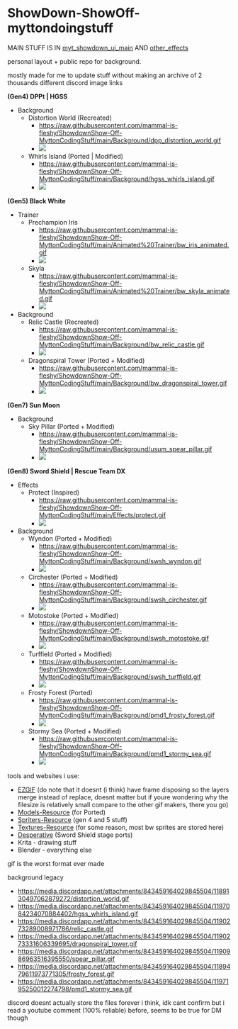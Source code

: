 # ShowDown-ShowOff-myttondoingstuff
MAIN STUFF IS IN [myt_showdown_ui_main](https://github.com/mammal-is-fleshy/ShowdownShow-Off-MyttonCodingStuff/blob/main/myt_showdown_ui_main.css) AND [other_effects](https://github.com/mammal-is-fleshy/ShowdownShow-Off-MyttonCodingStuff/blob/main/other_effects.css)

personal layout + public repo for background.

mostly made for me to update stuff without making an archive of 2 thousands different discord image links

**(Gen4) DPPt | HGSS**
- Background
	- Distortion World (Recreated)
		- https://raw.githubusercontent.com/mammal-is-fleshy/ShowdownShow-Off-MyttonCodingStuff/main/Background/dpp_distortion_world.gif
		- ![](https://raw.githubusercontent.com/mammal-is-fleshy/ShowdownShow-Off-MyttonCodingStuff/main/Background/dpp_distortion_world.gif)		
	- Whirls Island (Ported | Modified)
		- https://raw.githubusercontent.com/mammal-is-fleshy/ShowdownShow-Off-MyttonCodingStuff/main/Background/hgss_whirls_island.gif
		- ![](https://raw.githubusercontent.com/mammal-is-fleshy/ShowdownShow-Off-MyttonCodingStuff/main/Background/hgss_whirls_island.gif)	

**(Gen5) Black White**
- Trainer
	- Prechampion Iris
		- https://raw.githubusercontent.com/mammal-is-fleshy/ShowdownShow-Off-MyttonCodingStuff/main/Animated%20Trainer/bw_iris_animated.gif
		- ![](https://raw.githubusercontent.com/mammal-is-fleshy/ShowdownShow-Off-MyttonCodingStuff/main/Animated%20Trainer/bw_iris_animated.gif)	
	- Skyla
		- https://raw.githubusercontent.com/mammal-is-fleshy/ShowdownShow-Off-MyttonCodingStuff/main/Animated%20Trainer/bw_skyla_animated.gif
		- ![](https://raw.githubusercontent.com/mammal-is-fleshy/ShowdownShow-Off-MyttonCodingStuff/main/Animated%20Trainer/bw_skyla_animated.gif)	
- Background
	- Relic Castle (Recreated)
		- https://raw.githubusercontent.com/mammal-is-fleshy/ShowdownShow-Off-MyttonCodingStuff/main/Background/bw_relic_castle.gif
		- ![](https://raw.githubusercontent.com/mammal-is-fleshy/ShowdownShow-Off-MyttonCodingStuff/main/Background/bw_relic_castle.gif)
	- Dragonspiral Tower (Ported + Modified)
		- https://raw.githubusercontent.com/mammal-is-fleshy/ShowdownShow-Off-MyttonCodingStuff/main/Background/bw_dragonspiral_tower.gif
		- ![](https://raw.githubusercontent.com/mammal-is-fleshy/ShowdownShow-Off-MyttonCodingStuff/main/Background/bw_dragonspiral_tower.gif)	

**(Gen7) Sun Moon**
- Background
	- Sky Pillar (Ported + Modified)
		- https://raw.githubusercontent.com/mammal-is-fleshy/ShowdownShow-Off-MyttonCodingStuff/main/Background/usum_spear_pillar.gif
		- ![](https://raw.githubusercontent.com/mammal-is-fleshy/ShowdownShow-Off-MyttonCodingStuff/main/Background/usum_spear_pillar.gif)	

**(Gen8) Sword Shield | Rescue Team DX**
- Effects
	- Protect (Inspired)
		- https://raw.githubusercontent.com/mammal-is-fleshy/ShowdownShow-Off-MyttonCodingStuff/main/Effects/protect.gif
		- ![](https://raw.githubusercontent.com/mammal-is-fleshy/ShowdownShow-Off-MyttonCodingStuff/main/Effects/protect.gif)	
- Background
	- Wyndon (Ported + Modified)
		- https://raw.githubusercontent.com/mammal-is-fleshy/ShowdownShow-Off-MyttonCodingStuff/main/Background/swsh_wyndon.gif
		- ![](https://raw.githubusercontent.com/mammal-is-fleshy/ShowdownShow-Off-MyttonCodingStuff/main/Background/swsh_wyndon.gif)	
	- Circhester (Ported + Modified)
		- https://raw.githubusercontent.com/mammal-is-fleshy/ShowdownShow-Off-MyttonCodingStuff/main/Background/swsh_circhester.gif
		- ![](https://raw.githubusercontent.com/mammal-is-fleshy/ShowdownShow-Off-MyttonCodingStuff/main/Background/swsh_circhester.gif)			
	- Motostoke (Ported + Modified)
		- https://raw.githubusercontent.com/mammal-is-fleshy/ShowdownShow-Off-MyttonCodingStuff/main/Background/swsh_motostoke.gif
		- ![](https://raw.githubusercontent.com/mammal-is-fleshy/ShowdownShow-Off-MyttonCodingStuff/main/Background/swsh_motostoke.gif)	
	- Turffield (Ported + Modified)
		- https://raw.githubusercontent.com/mammal-is-fleshy/ShowdownShow-Off-MyttonCodingStuff/main/Background/swsh_turffield.gif
		- ![](https://raw.githubusercontent.com/mammal-is-fleshy/ShowdownShow-Off-MyttonCodingStuff/main/Background/swsh_turffield.gif)	
	- Frosty Forest (Ported)
		- https://raw.githubusercontent.com/mammal-is-fleshy/ShowdownShow-Off-MyttonCodingStuff/main/Background/pmd1_frosty_forest.gif
		- ![](https://raw.githubusercontent.com/mammal-is-fleshy/ShowdownShow-Off-MyttonCodingStuff/main/Background/pmd1_frosty_forest.gif)	
	- Stormy Sea (Ported + Modified)
		- https://raw.githubusercontent.com/mammal-is-fleshy/ShowdownShow-Off-MyttonCodingStuff/main/Background/pmd1_stormy_sea.gif
		- ![](https://raw.githubusercontent.com/mammal-is-fleshy/ShowdownShow-Off-MyttonCodingStuff/main/Background/pmd1_stormy_sea.gif)	

tools and websites i use:
- [EZGIF](https://ezgif.com) (do note that it doesnt (i think) have frame disposing so the layers merge instead of replace, doesnt matter but if youre wondering why the filesize is relatively small compare to the other gif makers, there you go)
- [Models-Resource](https://www.models-resource.com) (for Ported)
- [Spriters-Resource](https://www.spriters-resource.com) (gen 4 and 5 stuff)
- [Textures-Resource](https://www.textures-resource.com) (for some reason, most bw sprites are stored here)
- [Desperative](https://www.deviantart.com/desperative/gallery/71870348/pokemon-related) (Sword Shield stage ports)
- Krita - drawing stuff
- Blender - everything else


gif is the worst format ever made

background legacy
- https://media.discordapp.net/attachments/843459164029845504/1189130497062879272/distortion_world.gif
- https://media.discordapp.net/attachments/843459164029845504/1197084234070884402/hgss_whirls_island.gif
- https://media.discordapp.net/attachments/843459164029845504/1190273289008971786/relic_castle.gif
- https://media.discordapp.net/attachments/843459164029845504/1190273331606339695/dragonspiral_tower.gif
- https://media.discordapp.net/attachments/843459164029845504/1190986963516395550/spear_pillar.gif
- https://media.discordapp.net/attachments/843459164029845504/1189479611973771305/frosty_forest.gif
- https://media.discordapp.net/attachments/843459164029845504/1197195250012274798/pmd1_stormy_sea.gif

discord doesnt actually store the files forever i think, idk cant confirm but i read a youtube comment (100% reliable) before, seems to be true for DM though